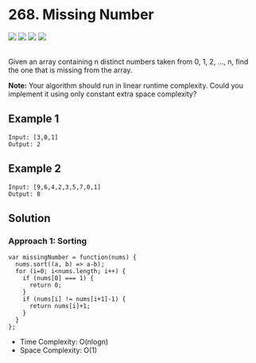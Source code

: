 
# 268. Missing Number

<div style={{ display: "flex", flex-direction: "column" }}>
  <img src="https://img.shields.io/badge/Level-Easy-brightgreen" />
  <img src="https://img.shields.io/badge/Array-grey" />
  <img src="https://img.shields.io/badge/Math-grey" />
  <img src="https://img.shields.io/badge/Bit Manipulation-grey" />
</div>

<br /> Given an array containing n distinct numbers taken from 0, 1, 2, ..., n, find the one that is missing from the array.

<strong>Note:</strong> Your algorithm should run in linear runtime complexity. Could you implement it using only constant extra space complexity?

## Example 1

```
Input: [3,0,1]
Output: 2
```

## Example 2

```
Input: [9,6,4,2,3,5,7,0,1]
Output: 8
```

## Solution
### Approach 1: Sorting
```
var missingNumber = function(nums) {
  nums.sort((a, b) => a-b);
  for (i=0; i<nums.length; i++) {
    if (nums[0] === 1) {
      return 0;
    }
    if (nums[i] != nums[i+1]-1) {
      return nums[i]+1;
    }
  }
};
```

- Time Complexity: O(nlogn)
- Space Complexity: O(1)

